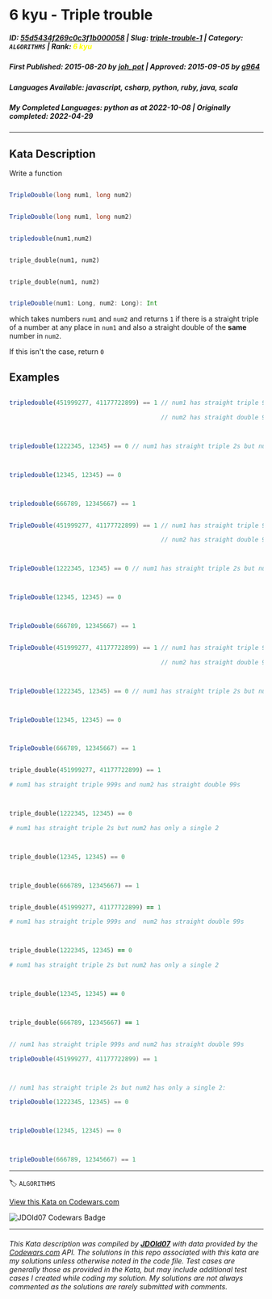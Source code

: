 # 6 kyu - Triple trouble

##### **ID**: [55d5434f269c0c3f1b000058](https://www.codewars.com/kata/55d5434f269c0c3f1b000058) | **Slug**: [triple-trouble-1](https://www.codewars.com/kata/55d5434f269c0c3f1b000058) | **Category**: `ALGORITHMS` | **Rank**: <span style="color:yellow">6 kyu</span>

##### **First Published**: 2015-08-20 ***by*** [joh_pot](https://www.codewars.com/users/joh_pot) | **Approved**: 2015-09-05 ***by*** [g964](https://www.codewars.com/users/g964)

##### **Languages Available**: javascript, csharp, python, ruby, java, scala

##### **My Completed Languages**: python ***as at*** 2022-10-08 | **Originally completed**: 2022-04-29

---

## Kata Description


Write a function 

```csharp

TripleDouble(long num1, long num2)

```

```java

TripleDouble(long num1, long num2)

```

```javascript 

tripledouble(num1,num2)

```

```python

triple_double(num1, num2)

```

```ruby

triple_double(num1, num2)

```

```scala

tripleDouble(num1: Long, num2: Long): Int

```

which takes numbers `num1` and `num2` and returns `1` if there is a straight triple of a number at any place in `num1` and also a straight double of the **same** number in `num2`.



If this isn't the case, return `0`





## Examples



```javascript

tripledouble(451999277, 41177722899) == 1 // num1 has straight triple 999s and 

                                          // num2 has straight double 99s



tripledouble(1222345, 12345) == 0 // num1 has straight triple 2s but num2 has only a single 2



tripledouble(12345, 12345) == 0



tripledouble(666789, 12345667) == 1

```



```csharp

TripleDouble(451999277, 41177722899) == 1 // num1 has straight triple 999s and 

                                          // num2 has straight double 99s



TripleDouble(1222345, 12345) == 0 // num1 has straight triple 2s but num2 has only a single 2



TripleDouble(12345, 12345) == 0



TripleDouble(666789, 12345667) == 1

```



```java

TripleDouble(451999277, 41177722899) == 1 // num1 has straight triple 999s and 

                                          // num2 has straight double 99s



TripleDouble(1222345, 12345) == 0 // num1 has straight triple 2s but num2 has only a single 2



TripleDouble(12345, 12345) == 0



TripleDouble(666789, 12345667) == 1

```



```python

triple_double(451999277, 41177722899) == 1

# num1 has straight triple 999s and num2 has straight double 99s



triple_double(1222345, 12345) == 0

# num1 has straight triple 2s but num2 has only a single 2



triple_double(12345, 12345) == 0



triple_double(666789, 12345667) == 1

```



```ruby

triple_double(451999277, 41177722899) == 1

# num1 has straight triple 999s and  num2 has straight double 99s



triple_double(1222345, 12345) == 0

# num1 has straight triple 2s but num2 has only a single 2



triple_double(12345, 12345) == 0



triple_double(666789, 12345667) == 1

```



```scala

// num1 has straight triple 999s and num2 has straight double 99s

tripleDouble(451999277, 41177722899) == 1



// num1 has straight triple 2s but num2 has only a single 2:

tripleDouble(1222345, 12345) == 0



tripleDouble(12345, 12345) == 0



tripleDouble(666789, 12345667) == 1

```

---


🏷 `ALGORITHMS`


[View this Kata on Codewars.com](https://www.codewars.com/kata/55d5434f269c0c3f1b000058)

![](https://www.codewars.com/users/jdold07/badges/large "JDOld07 Codewars Badge")

---

###### *This Kata description was compiled by [**JDOld07**](https://tpstech.dev) with data provided by the [Codewars.com](https://www.codewars.com) API.  The solutions in this repo associated with this kata are my solutions unless otherwise noted in the code file.  Test cases are generally those as provided in the Kata, but may include additional test cases I created while coding my solution.  My solutions are not always commented as the solutions are rarely submitted with comments.*
